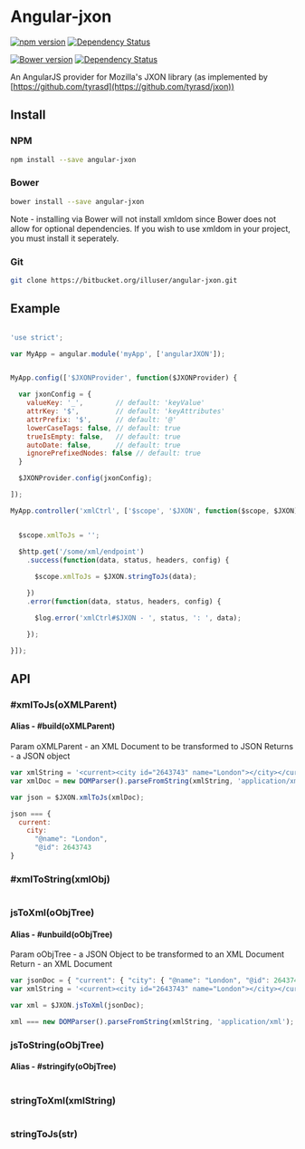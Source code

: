 # Angular-jxon

[![npm version](https://badge.fury.io/js/angular-jxon.svg)](http://badge.fury.io/js/angular-jxon) [![Dependency Status](https://www.versioneye.com/user/projects/556c90a06365320026fc4600/badge.svg?style=flat)](https://www.versioneye.com/user/projects/556c90a06365320026fc4600) 

[![Bower version](https://badge.fury.io/bo/angular-jxon.svg)](http://badge.fury.io/bo/angular-jxon) [![Dependency Status](https://www.versioneye.com/user/projects/556c909f636532001a3b4800/badge.svg?style=flat)](https://www.versioneye.com/user/projects/556c909f636532001a3b4800)

An AngularJS provider for Mozilla's JXON library (as implemented by [https://github.com/tyrasd](https://github.com/tyrasd/jxon))

## Install

### NPM
```bash
npm install --save angular-jxon
```

### Bower
```bash
bower install --save angular-jxon
```
Note - installing via Bower will not install xmldom since Bower does not allow for optional dependencies. If you wish to use xmldom in your project, you must install it seperately.

### Git
```bash
git clone https://bitbucket.org/illuser/angular-jxon.git
```


## Example

```javascript

'use strict';

var MyApp = angular.module('myApp', ['angularJXON']);


MyApp.config(['$JXONProvider', function($JXONProvider) {

  var jxonConfig = {
    valueKey: '_',        // default: 'keyValue'
    attrKey: '$',         // default: 'keyAttributes'
    attrPrefix: '$',      // default: '@'
    lowerCaseTags: false, // default: true
    trueIsEmpty: false,   // default: true
    autoDate: false,      // default: true
    ignorePrefixedNodes: false // default: true
  }

  $JXONProvider.config(jxonConfig);

]);

MyApp.controller('xmlCtrl', ['$scope', '$JXON', function($scope, $JXON) {


  $scope.xmlToJs = '';

  $http.get('/some/xml/endpoint')
    .success(function(data, status, headers, config) {
      
      $scope.xmlToJs = $JXON.stringToJs(data);

    })
    .error(function(data, status, headers, config) {

      $log.error('xmlCtrl#$JXON - ', status, ': ', data);

    });

}]);

```

## API

### #xmlToJs(oXMLParent)
#### Alias - #build(oXMLParent)
Param oXMLParent - an XML Document to be transformed to JSON
Returns - a JSON object
```javascript
var xmlString = '<current><city id="2643743" name="London"></city></current>';
var xmlDoc = new DOMParser().parseFromString(xmlString, 'application/xml');

var json = $JXON.xmlToJs(xmlDoc);

json === {
  current:
    city:
      "@name": "London",
      "@id": 2643743
}
```

### #xmlToString(xmlObj)
```javascript
```
    
### jsToXml(oObjTree)
#### Alias - #unbuild(oObjTree)
Param oObjTree - a JSON Object to be transformed to an XML Document
Return - an XML Document
```javascript
var jsonDoc = { "current": { "city": { "@name": "London", "@id": 2643743 }}};
var xmlString = '<current><city id="2643743" name="London"></city></current>';

var xml = $JXON.jsToXml(jsonDoc);

xml === new DOMParser().parseFromString(xmlString, 'application/xml');
```

### jsToString(oObjTree)
#### Alias - #stringify(oObjTree)
```javascript
```

### stringToXml(xmlString)
```javascript
```

### stringToJs(str)
```javascript
```
